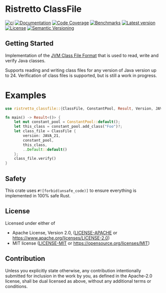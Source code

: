 # Ristretto ClassFile

[![ci](https://github.com/theseus-rs/ristretto/actions/workflows/ci.yml/badge.svg?branch=main)](https://github.com/theseus-rs/ristretto/actions/workflows/ci.yml)
[![Documentation](https://docs.rs/ristretto_classfile/badge.svg)](https://docs.rs/ristretto_classfile)
[![Code Coverage](https://codecov.io/gh/theseus-rs/ristretto/branch/main/graph/badge.svg)](https://codecov.io/gh/theseus-rs/ristretto)
[![Benchmarks](https://img.shields.io/badge/%F0%9F%90%B0_bencher-enabled-6ec241)](https://bencher.dev/perf/theseus-rs-ristretto)
[![Latest version](https://img.shields.io/crates/v/ristretto_classfile.svg)](https://crates.io/crates/ristretto_classfile)
[![License](https://img.shields.io/crates/l/ristretto_classfile)](https://github.com/theseus-rs/ristretto#license)
[![Semantic Versioning](https://img.shields.io/badge/%E2%9A%99%EF%B8%8F_SemVer-2.0.0-blue)](https://semver.org/spec/v2.0.0.html)

## Getting Started

Implementation of the [JVM Class File Format](https://docs.oracle.com/javase/specs/jvms/se24/html/jvms-4.html) that
is used to read, write and verify Java classes.

Supports reading and writing class files for any version of Java version up to 24. Verification of class files is
supported, but is still a work in progress.

# Examples

```rust
use ristretto_classfile::{ClassFile, ConstantPool, Result, Version, JAVA_21};

fn main() -> Result<()> {
    let mut constant_pool = ConstantPool::default();
    let this_class = constant_pool.add_class("Foo")?;
    let class_file = ClassFile {
        version: JAVA_21,
        constant_pool,
        this_class,
        ..Default::default()
    };
    class_file.verify()
}
```

## Safety

This crate uses `#![forbid(unsafe_code)]` to ensure everything is implemented in 100% safe Rust.

## License

Licensed under either of

* Apache License, Version 2.0, ([LICENSE-APACHE](LICENSE-APACHE) or https://www.apache.org/licenses/LICENSE-2.0)
* MIT license ([LICENSE-MIT](LICENSE-MIT) or https://opensource.org/licenses/MIT)

## Contribution

Unless you explicitly state otherwise, any contribution intentionally submitted
for inclusion in the work by you, as defined in the Apache-2.0 license, shall be dual licensed as above, without any
additional terms or conditions.
